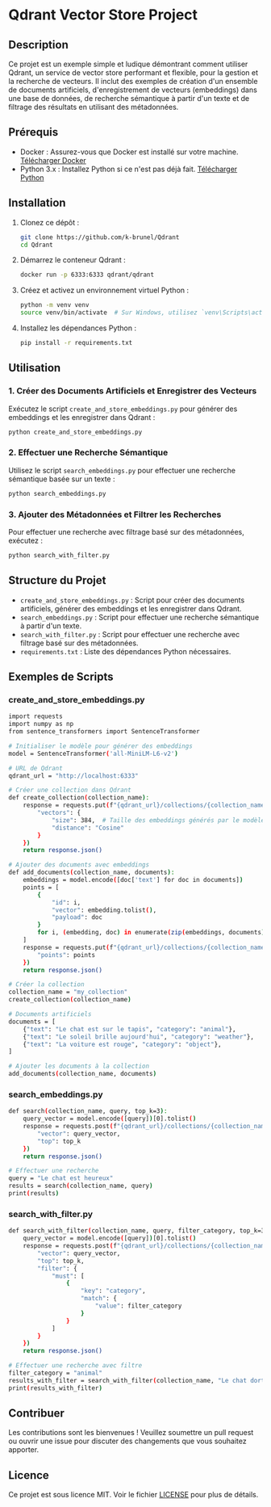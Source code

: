 # Qdrant Vector Store Project

## Description

Ce projet est un exemple simple et ludique démontrant comment utiliser Qdrant, un service de vector store performant et flexible, pour la gestion et la recherche de vecteurs. Il inclut des exemples de création d'un ensemble de documents artificiels, d'enregistrement de vecteurs (embeddings) dans une base de données, de recherche sémantique à partir d'un texte et de filtrage des résultats en utilisant des métadonnées.

## Prérequis

- Docker : Assurez-vous que Docker est installé sur votre machine. [Télécharger Docker](https://www.docker.com/get-started)
- Python 3.x : Installez Python si ce n'est pas déjà fait. [Télécharger Python](https://www.python.org/downloads/)

## Installation

1. Clonez ce dépôt :
   ```bash
   git clone https://github.com/k-brunel/Qdrant
   cd Qdrant
   ```

2. Démarrez le conteneur Qdrant :
   ```bash
   docker run -p 6333:6333 qdrant/qdrant
   ```

3. Créez et activez un environnement virtuel Python :
   ```bash
   python -m venv venv
   source venv/bin/activate  # Sur Windows, utilisez `venv\Scripts\activate`
   ```

4. Installez les dépendances Python :
   ```bash
   pip install -r requirements.txt
   ```

## Utilisation

### 1. Créer des Documents Artificiels et Enregistrer des Vecteurs

Exécutez le script `create_and_store_embeddings.py` pour générer des embeddings et les enregistrer dans Qdrant :
```bash
python create_and_store_embeddings.py
```

### 2. Effectuer une Recherche Sémantique

Utilisez le script `search_embeddings.py` pour effectuer une recherche sémantique basée sur un texte :
```bash
python search_embeddings.py
```

### 3. Ajouter des Métadonnées et Filtrer les Recherches

Pour effectuer une recherche avec filtrage basé sur des métadonnées, exécutez :
```bash
python search_with_filter.py
```

## Structure du Projet

- `create_and_store_embeddings.py` : Script pour créer des documents artificiels, générer des embeddings et les enregistrer dans Qdrant.
- `search_embeddings.py` : Script pour effectuer une recherche sémantique à partir d'un texte.
- `search_with_filter.py` : Script pour effectuer une recherche avec filtrage basé sur des métadonnées.
- `requirements.txt` : Liste des dépendances Python nécessaires.

## Exemples de Scripts

### create_and_store_embeddings.py

```bash
import requests
import numpy as np
from sentence_transformers import SentenceTransformer

# Initialiser le modèle pour générer des embeddings
model = SentenceTransformer('all-MiniLM-L6-v2')

# URL de Qdrant
qdrant_url = "http://localhost:6333"

# Créer une collection dans Qdrant
def create_collection(collection_name):
    response = requests.put(f"{qdrant_url}/collections/{collection_name}", json={
        "vectors": {
            "size": 384,  # Taille des embeddings générés par le modèle
            "distance": "Cosine"
        }
    })
    return response.json()

# Ajouter des documents avec embeddings
def add_documents(collection_name, documents):
    embeddings = model.encode([doc['text'] for doc in documents])
    points = [
        {
            "id": i,
            "vector": embedding.tolist(),
            "payload": doc
        }
        for i, (embedding, doc) in enumerate(zip(embeddings, documents))
    ]
    response = requests.put(f"{qdrant_url}/collections/{collection_name}/points?wait=true", json={
        "points": points
    })
    return response.json()

# Créer la collection
collection_name = "my_collection"
create_collection(collection_name)

# Documents artificiels
documents = [
    {"text": "Le chat est sur le tapis", "category": "animal"},
    {"text": "Le soleil brille aujourd'hui", "category": "weather"},
    {"text": "La voiture est rouge", "category": "object"},
]

# Ajouter les documents à la collection
add_documents(collection_name, documents)
```

### search_embeddings.py

```bash
def search(collection_name, query, top_k=3):
    query_vector = model.encode([query])[0].tolist()
    response = requests.post(f"{qdrant_url}/collections/{collection_name}/points/search", json={
        "vector": query_vector,
        "top": top_k
    })
    return response.json()

# Effectuer une recherche
query = "Le chat est heureux"
results = search(collection_name, query)
print(results)
```

### search_with_filter.py

```bash
def search_with_filter(collection_name, query, filter_category, top_k=3):
    query_vector = model.encode([query])[0].tolist()
    response = requests.post(f"{qdrant_url}/collections/{collection_name}/points/search", json={
        "vector": query_vector,
        "top": top_k,
        "filter": {
            "must": [
                {
                    "key": "category",
                    "match": {
                        "value": filter_category
                    }
                }
            ]
        }
    })
    return response.json()

# Effectuer une recherche avec filtre
filter_category = "animal"
results_with_filter = search_with_filter(collection_name, "Le chat dort", filter_category)
print(results_with_filter)
```

## Contribuer

Les contributions sont les bienvenues ! Veuillez soumettre un pull request ou ouvrir une issue pour discuter des changements que vous souhaitez apporter.

## Licence

Ce projet est sous licence MIT. Voir le fichier [LICENSE](LICENSE) pour plus de détails.
